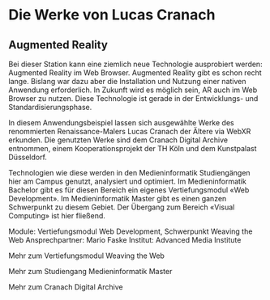 # Die Werke von Lucas Cranach
## Augmented Reality

Bei dieser Station kann eine ziemlich neue Technologie ausprobiert werden: Augmented Reality im Web Browser. Augmented Reality gibt es schon recht lange. Bislang war dazu aber die Installation und Nutzung einer nativen Anwendung erforderlich. In Zukunft wird es möglich sein, AR auch im Web Browser zu nutzen. Diese Technologie ist gerade in der Entwicklungs- und Standardisierungsphase.

In diesem Anwendungsbeispiel lassen sich ausgewählte Werke des renommierten Renaissance-Malers Lucas Cranach der Ältere via WebXR erkunden. Die genutzten Werke sind dem Cranach Digital Archive entnommen, einem Kooperationsprojekt der TH Köln und dem Kunstpalast Düsseldorf.

Technologien wie diese werden in den Medieninformatik Studiengängen hier am Campus genutzt, analysiert und optimiert. Im Medieninformatik Bachelor gibt es für diesen Bereich ein eigenes Vertiefungsmodul «Web Development». Im Medieninformatik Master gibt es einen ganzen Schwerpunkt zu diesem Gebiet. Der Übergang zum Bereich «Visual Computing» ist hier fließend.

Module: Vertiefungsmodul Web Development, Schwerpunkt Weaving the Web
Ansprechpartner: Mario Faske
Institut: Advanced Media Institute

Mehr zum Vertiefungsmodul Weaving the Web
<qr-code>

Mehr zum Studiengang Medieninformatik Master
<qr-code>

Mehr zum Cranach Digital Archive
<qr-code>

